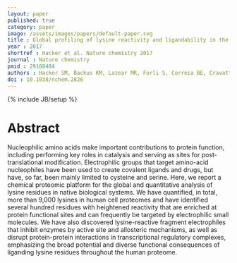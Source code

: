 ```yaml
---
layout: paper
published: true
category: paper
image: /assets/images/papers/default-paper.svg
title : Global profiling of lysine reactivity and ligandability in the human proteome
year : 2017
shortref : Hacker et al. Nature chemistry 2017
journal : Nature chemistry
pmid : 29168484
authors : Hacker SM, Backus KM, Lazear MR, Forli S, Correia BE, Cravatt BF
doi : 10.1038/nchem.2826
---
```

{% include JB/setup %}

# Abstract

Nucleophilic amino acids make important contributions to protein function, including performing key roles in catalysis and serving as sites for post-translational modification. Electrophilic groups that target amino-acid nucleophiles have been used to create covalent ligands and drugs, but have, so far, been mainly limited to cysteine and serine. Here, we report a chemical proteomic platform for the global and quantitative analysis of lysine residues in native biological systems. We have quantified, in total, more than 9,000 lysines in human cell proteomes and have identified several hundred residues with heightened reactivity that are enriched at protein functional sites and can frequently be targeted by electrophilic small molecules. We have also discovered lysine-reactive fragment electrophiles that inhibit enzymes by active site and allosteric mechanisms, as well as disrupt protein-protein interactions in transcriptional regulatory complexes, emphasizing the broad potential and diverse functional consequences of liganding lysine residues throughout the human proteome.